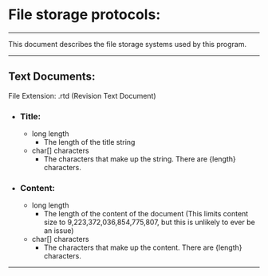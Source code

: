 File storage protocols:
=======================

---

This document describes the file storage systems used by this program.

---
## Text Documents:

File Extension: .rtd (Revision Text Document)

- ### Title:
  - long length
    - The length of the title string
  - char[] characters
    - The characters that make up the string. There are {length} characters.
- ### Content:
  - long length
    - The length of the content of the document (This limits content size to 9,223,372,036,854,775,807, but this is unlikely to ever be an issue)
  - char[] characters
    - The characters that make up the content. There are {length} characters.

---
